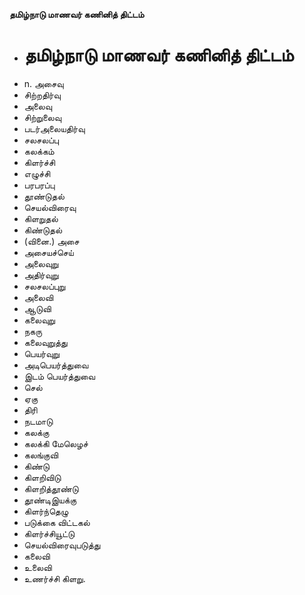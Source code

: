 **தமிழ்நாடு மாணவர் கணினித் திட்டம்**
- # தமிழ்நாடு மாணவர் கணினித் திட்டம்
- n. அசைவு
- சிற்றதிர்வு
- அலைவு
- சிற்றுலைவு
- படர்அலையதிர்வு
- சலசலப்பு
- கலக்கம்
- கிளர்ச்சி
- எழுச்சி
-  பரபரப்பு
- தூண்டுதல்
- செயல்விரைவு
- கிளறுதல்
- கிண்டுதல்
- (வினை.) அசை
- அசையச்செய்
- அலைவுறு
- அதிர்வுறு
- சலசலப்புறு
- அலைவி
- ஆடுவி
- கலைவுறு
- நகரு
- கலைவுறுத்து
- பெயர்வுறு
- அடிபெயர்த்துவை
- இடம் பெயர்த்துவை
- செல்
- ஏகு
- திரி
- நடமாடு
- கலக்கு
- கலக்கி மேலெழச்
- கலங்குவி
- கிண்டு
- கிளறிவிடு
- கிளறித்தூண்டு
- தூண்டிஇயக்கு
- கிளர்ந்தெழு
- படுக்கை விட்டகல்
- கிளர்ச்சியூட்டு
- செயல்விரைவுபடுத்து
- கலைவி
- உலைவி
- உணர்ச்சி கிளறு.

